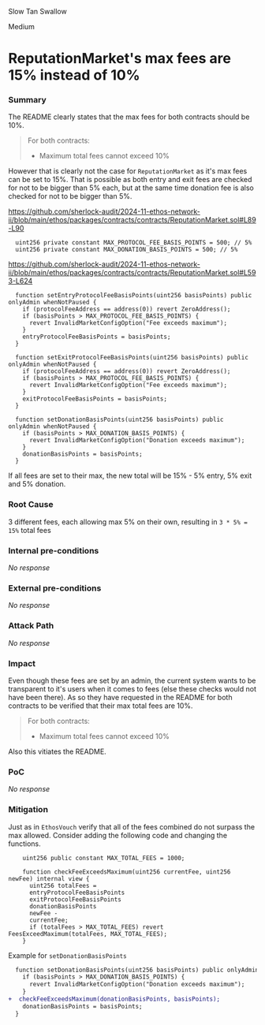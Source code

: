 Slow Tan Swallow

Medium

# ReputationMarket's max fees are 15% instead of 10%

### Summary

The README clearly states that the max fees for both contracts should be 10%.

>For both contracts:
> - Maximum total fees cannot exceed 10%

However that is clearly not the case for `ReputationMarket` as it's max fees can be set to 15%. That is possible as both entry and exit fees are checked for not to be bigger than 5% each, but at the same time donation fee is also checked for not to be bigger than 5%.

https://github.com/sherlock-audit/2024-11-ethos-network-ii/blob/main/ethos/packages/contracts/contracts/ReputationMarket.sol#L89-L90
```solidity
  uint256 private constant MAX_PROTOCOL_FEE_BASIS_POINTS = 500; // 5%
  uint256 private constant MAX_DONATION_BASIS_POINTS = 500; // 5%
```

https://github.com/sherlock-audit/2024-11-ethos-network-ii/blob/main/ethos/packages/contracts/contracts/ReputationMarket.sol#L593-L624
```solidity
  function setEntryProtocolFeeBasisPoints(uint256 basisPoints) public onlyAdmin whenNotPaused {
    if (protocolFeeAddress == address(0)) revert ZeroAddress();
    if (basisPoints > MAX_PROTOCOL_FEE_BASIS_POINTS) {
      revert InvalidMarketConfigOption("Fee exceeds maximum");
    }
    entryProtocolFeeBasisPoints = basisPoints;
  }

  function setExitProtocolFeeBasisPoints(uint256 basisPoints) public onlyAdmin whenNotPaused {
    if (protocolFeeAddress == address(0)) revert ZeroAddress();
    if (basisPoints > MAX_PROTOCOL_FEE_BASIS_POINTS) {
      revert InvalidMarketConfigOption("Fee exceeds maximum");
    }
    exitProtocolFeeBasisPoints = basisPoints;
  }

  function setDonationBasisPoints(uint256 basisPoints) public onlyAdmin whenNotPaused {
    if (basisPoints > MAX_DONATION_BASIS_POINTS) {
      revert InvalidMarketConfigOption("Donation exceeds maximum");
    }
    donationBasisPoints = basisPoints;
  }
```

If all fees are set to their max, the new total will be 15% - 5% entry, 5% exit and 5% donation.

### Root Cause

3 different fees, each allowing max 5% on their own, resulting in `3 * 5% = 15%` total fees

### Internal pre-conditions

_No response_

### External pre-conditions

_No response_

### Attack Path

_No response_

### Impact

Even though these fees are set by an admin, the current system wants to be transparent to it's users when it comes to fees (else these checks would not have been there). As so they have requested in the README for both contracts to be verified that their max total fees are 10%.

> For both contracts:
> - Maximum total fees cannot exceed 10%

Also this vitiates the README.

### PoC

_No response_

### Mitigation

Just as in `EthosVouch` verify that all of the fees combined do not surpass the max allowed. Consider adding the following code and changing the functions.

```solidity
    uint256 public constant MAX_TOTAL_FEES = 1000;

    function checkFeeExceedsMaximum(uint256 currentFee, uint256 newFee) internal view {
      uint256 totalFees =
      entryProtocolFeeBasisPoints
      exitProtocolFeeBasisPoints
      donationBasisPoints
      newFee -
      currentFee;
      if (totalFees > MAX_TOTAL_FEES) revert FeesExceedMaximum(totalFees, MAX_TOTAL_FEES);
    }
```

Example for `setDonationBasisPoints`
```diff
  function setDonationBasisPoints(uint256 basisPoints) public onlyAdmin whenNotPaused {
    if (basisPoints > MAX_DONATION_BASIS_POINTS) {
      revert InvalidMarketConfigOption("Donation exceeds maximum");
    }
+  checkFeeExceedsMaximum(donationBasisPoints, basisPoints);
    donationBasisPoints = basisPoints;
  }

```